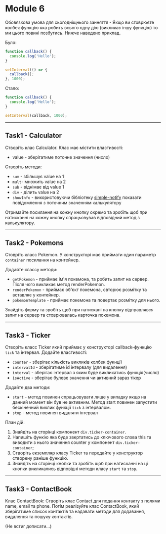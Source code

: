 # Module 6

Обовязкова умова для сьогодніщнього занняття - Якщо ви стоврюєте колбек функцію
яка робить всього одну дію (викликає іншу функцію) то ми цього повині позбутись.
Нижче наведено приклад.

Було:

```js
function callback() {
  console.log('Hello');
}

setInterval(() => {
  callback();
}, 1000);
```

Стало:

```js
function callback() {
  console.log('Hello');
}

setInterval(callback, 1000);
```

---

## Task1 - Calculator

Створіть клас Calculator. Клас має містити властивості:

- value - зберігатиме поточне значення (число)

Створіть методи:

- `sum` - збільшує value на 1
- `mult`- множить value на 2
- `sub` - віднімає від value 1
- `div` - ділить value на 2
- `showInfo` - використовуючи бібліотеку
  [simple-notify](https://www.npmjs.com/package/simple-notify) показати
  повідомлення з поточним значенням калькулятору

Отримайте посилання на кожну кнопку окремо та зробіть щоб при натисканні на
кожну кнопку спрацьовував відповідний метод з калькулятору.

---

## Task2 - Pokemons

Стовріть класс Pokemon. У конструкторі має приймати один параметр `container`
посилання на контейнер.

Додайте классу методи:

- `getPokemon` - приймає ім'я покемона, та робить запит на сервер. Після чого
  викликає метод renderPokemon.
- `renderPokemon` - приймає об'єкт покемона, свторює розмітку та вставляє у
  контейнер.
- `pokemonTemplate` - приймає покемона та повертає розмітку для нього.

Знайдіть форму та зробіть щоб при натискані на кнопку відправлявся запит на
сервер та стоврювалась карточка покемона.

---

## Task3 - Ticker

Створіть класс Ticker який приймає у конструкторі callback-функцію `tick` та
інтервал. Додайте властивості:

- `counter` - зберігає кількість викликів колбек фукнції
- `intervalId` - зберігатиме id інтервалу (для видалення)
- `interval` - зберігає інтервал з яким буде викликатись функція(число)
- `isActive` - зберігає булеве значення чи активний зараз тікер

Додайте два методи:

- `start` - метод повинен спрацьовувати лише у випадку якщо на данний момент він
  був не активним. Метод start повинен запустити бескінечний виклик функції
  `tick` з інтервалом.
- `stop` - метод повинен видаляти інтервал

План дій:

1. Знайдіть на сторінці компонент `div.ticker-container`.
1. Напишіть функію яка буде звертатись до ключового слова this та виводити з
   нього значення counter у компонент `div.ticker-container`;
1. Створіть екземпляр класу Ticker та передайте у конструктор створену раніше
   функцію.
1. Знайдіть на сторінці кнопки та зробіть щоб при натисканні на ці кнопки
   викликались відповідні методи класу `start` та `stop`.

---

## Task3 - ContactBook

Клас ContactBook: Створіть клас Contact для подання контакту з полями name,
email та phone. Потім реалізуйте клас ContactBook, який зберігатиме список
контактів та надавати методи для додавання, видалення та пошуку контактів.

(Не встиг дописати...)
